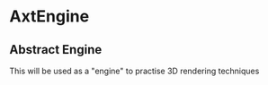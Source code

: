 # AxtEngine

## Abstract Engine

This will be used as a "engine" to practise 3D rendering techniques
